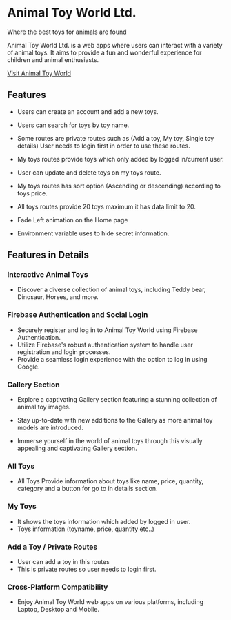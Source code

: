 # Animal Toy World Ltd.

Where the best toys for animals are found

Animal Toy World Ltd. is a web apps where users can interact with a variety of animal toys. It aims to provide a fun and wonderful experience for children and animal enthusiasts.

[Visit Animal Toy World](https://www.example.com)


## Features

- Users can create an account and add a new toys.

- Users can search for toys by toy name.

- Some routes are private routes such as (Add a toy, My toy, Single toy details) User needs to login first in order to use these routes.

- My toys routes provide toys which only added by logged in/current user.

- User can update and delete toys on my toys route.

- My toys routes has sort option (Ascending or descending) according to toys price.

- All toys routes provide 20 toys maximum it has data limit to 20.

- Fade Left animation on the Home page

- Environment variable uses to hide secret information.

## Features in Details


### Interactive Animal Toys

- Discover a diverse collection of animal toys, including Teddy bear, Dinosaur, Horses, and more.

### Firebase Authentication and Social Login

- Securely register and log in to Animal Toy World using Firebase Authentication.
- Utilize Firebase's robust authentication system to handle user registration and login processes.
- Provide a seamless login experience with the option to log in using Google.

### Gallery Section

- Explore a captivating Gallery section featuring a stunning collection of animal toy images.

- Stay up-to-date with new additions to the Gallery as more animal toy models are introduced.

- Immerse yourself in the world of animal toys through this visually appealing and captivating Gallery section.


### All Toys

- All Toys Provide information about toys like name, price, quantity, category and a button for go to in details section. 

### My Toys

- It shows the toys information which added by logged in user. 
- Toys information (toyname, price, quantity etc..)

### Add a Toy / Private Routes

- User can add a toy in this routes
- This is private routes so user needs to login first.

### Cross-Platform Compatibility

- Enjoy Animal Toy World web apps on various platforms, including Laptop, Desktop and Mobile.


